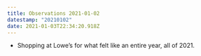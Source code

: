 ```yaml
---
title: Observations 2021-01-02
datestamp: "20210102"
date: 2021-01-03T22:34:20.918Z
---
```

- Shopping at Lowe’s for what felt like an entire year, all of 2021.